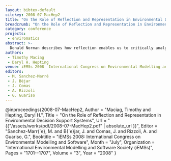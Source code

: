 ```yaml
---
layout: bibtex-default
citekey: 2008-07-MacHep2
title: "On the Role of Reflection and Representation in Environmental Decision Support Systems (2008)"
breadcrumb: "On the Role of Reflection and Representation in Environmental Decision Support Systems (2008)"
category: conference
projects:
 - enviromatics
abstract: >-
  Donald Norman describes how reflection enables us to critically analyse and review details, compare and contrast situational outcomes, and aid in our general decision-making abilities. Furthermore, he explains how through reflection, we increase our awareness - become smarter - which inevitably enables us to conduct more satisfying decision-making analyses. In a day and age where information is abundant, the activity of reflection may prove more difficult. This is particularly the case for evaluating alternatives for health and environmentally preferable product selection. Key in supporting consumers in such regard is the design of the user interface, one where the interactions provide satisfying user experiences through support for reflective activities supplemented by high quality representations. This paper will discuss the importance of reflection and representation in such regard by describing a framework for system design. A detailed description of the framework is provided along with a discussion describing qualitative results from a recent usability evaluation. Future work is also provided.
authors:
 - Timothy Maciag
 - Daryl H. Hepting
venue: iEMSs 2008  International Congress on Environmental Modelling and Software
editors:
 - M. Sanchez-Marrè
 - J. Bèjar
 - J. Comas
 - A. Rizzoli
 - G. Guariso
---
```

@inproceedings{2008-07-MacHep2,
	Author =  "Maciag, Timothy and Hepting, Daryl H.",
	Title =  "On the Role of Reflection and Representation in Environmental Decision Support Systems",
	Url = \"{{"/assets/works/pdf/2008-07-MacHep2.pdf" | absolute_url }}\",
	Editor =  "Sanchez-Marr{\`e}, M. and B{\`e}jar, J. and Comas, J. and Rizzoli, A. and Guariso, G.",
	Booktitle =  "iEMSs 2008: International Congress on Environmental Modelling and Software",
	Month =  "July",
	Organization =  "International Environmental Modelling and Software Society (iEMSs)",
	Pages =  "1701--1707",
	Volume =  "3",
	Year =  "2008"
}
